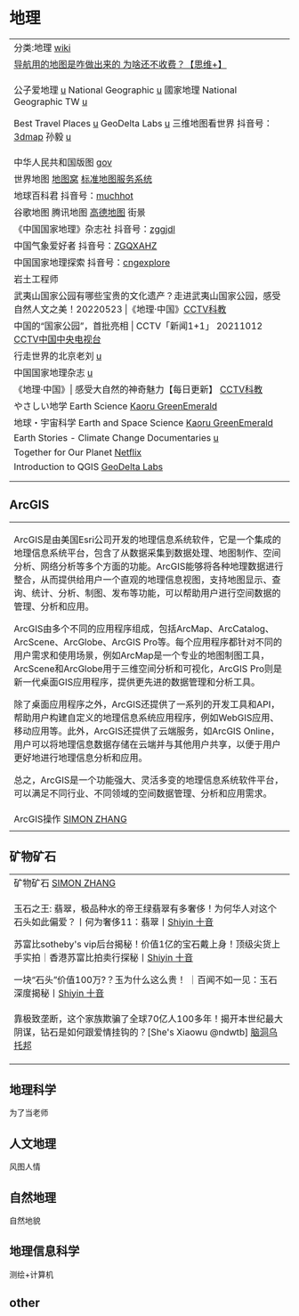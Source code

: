 # 地理

|                                                                                                                                                                                                                                                                                                                                                                                                                                                                                                                                                                                                                        |
| ---------------------------------------------------------------------------------------------------------------------------------------------------------------------------------------------------------------------------------------------------------------------------------------------------------------------------------------------------------------------------------------------------------------------------------------------------------------------------------------------------------------------------------------------------------------------------------------------------------------------- |
| 分类:地理 [wiki](https://zh.wikipedia.org/zh-hans/Category:%E5%9C%B0%E7%90%86)                                                                                                                                                                                                                                                                                                                                                                                                                                                                                                                                             |
| [导航用的地图是咋做出来的 为啥还不收费？【思维+】](https://www.bilibili.com/video/av203303130/)                                                                                                                                                                                                                                                                                                                                                                                                                                                                                                                                               |
| <p>公子爱地理 <a href="https://www.youtube.com/channel/UCT1gtwnHxjzgwa1iJ2SSx6A/playlists">u</a>   National Geographic <a href="https://www.youtube.com/c/NatGeo">u</a>   國家地理 National Geographic TW <a href="https://www.youtube.com/@NGCTaiwan">u</a>   </p><p>Best Travel Places <a href="https://www.youtube.com/@besttravelholiday">u</a>   GeoDelta Labs <a href="https://www.youtube.com/@geodeltalabs">u</a>   三维地图看世界 抖音号：<a href="https://www.douyin.com/user/MS4wLjABAAAA80vX8PeWwLGwdySAF5AWK2DodMEYmcBj6Nb8WhKVBG8">3dmap</a>   孙毅 <a href="https://www.youtube.com/@%E5%AD%99%E6%AF%85-h6w/videos">u</a></p> |
| 中华人民共和国版图 [gov](http://www.gov.cn/guoqing/2017-07/28/content\_5043915.htm)                                                                                                                                                                                                                                                                                                                                                                                                                                                                                                                                             |
| 世界地图 [地图窝](http://www.onegreen.net/maps/m/world.htm) [标准地图服务系统](http://bzdt.ch.mnr.gov.cn/download.html?superclassName=%25E4%25B8%2596%25E7%2595%258C%25E5%259C%25B0%25E5%259B%25BE)                                                                                                                                                                                                                                                                                                                                                                                                                                   |
| 地球百科君 抖音号：[muchhot](https://www.douyin.com/user/MS4wLjABAAAAvpmoev3dai2h09CyS15C6J\_Py2JoAsBJN-QrEPt7EEo)                                                                                                                                                                                                                                                                                                                                                                                                                                                                                                              |
| 谷歌地图 腾讯地图 [高德地图](https://ditu.amap.com/) 街景                                                                                                                                                                                                                                                                                                                                                                                                                                                                                                                                                                            |
| 《中国国家地理》杂志社 抖音号：[zggjdl](https://www.douyin.com/user/MS4wLjABAAAACfTm8VE6Ia7Tzbhh-ehC8Lab6BmAD0lhLozEFQE5sNfbL5rOux0Vl0LtBzDzgnMr)                                                                                                                                                                                                                                                                                                                                                                                                                                                                                     |
| 中国气象爱好者 抖音号：[ZGQXAHZ](https://www.douyin.com/user/MS4wLjABAAAA7vfibih-Yt8TM0ynKG6pMp2h-f\_zuozPnOFywR8O9IU)                                                                                                                                                                                                                                                                                                                                                                                                                                                                                                            |
| 中国国家地理探索 抖音号：[cngexplore](https://www.douyin.com/user/MS4wLjABAAAAzk9SI\_JMpz5wBSnhXObAODxMmosqfdsOF1XzdwlXXjmoyAHKlT0QAhz6ZAIiIK6K)                                                                                                                                                                                                                                                                                                                                                                                                                                                                                   |
| 岩土工程师                                                                                                                                                                                                                                                                                                                                                                                                                                                                                                                                                                                                                  |
| 武夷山国家公园有哪些宝贵的文化遗产？走进武夷山国家公园，感受自然人文之美！20220523 \|《地理·中国》[CCTV科教](https://www.youtube.com/watch?v=HAo2NhQcxQ8)                                                                                                                                                                                                                                                                                                                                                                                                                                                                                                           |
| 中国的“国家公园”，首批亮相 \| CCTV「新闻1+1」 20211012 [CCTV中国中央电视台](https://www.youtube.com/watch?v=CG9iEyHgU-s)                                                                                                                                                                                                                                                                                                                                                                                                                                                                                                                      |
| 行走世界的北京老刘 [u](https://www.youtube.com/@BeiJingLaoLiu)                                                                                                                                                                                                                                                                                                                                                                                                                                                                                                                                                                  |
| 中国国家地理杂志 [u](https://www.youtube.com/@user-dh4mv2ii8l)                                                                                                                                                                                                                                                                                                                                                                                                                                                                                                                                                                 |
| 《地理·中国》\| 感受大自然的神奇魅力【每日更新】 [CCTV科教](https://www.youtube.com/playlist?list=PL34iN-VUc-drMONb6ISXXXQB7xuyYAbQ9)                                                                                                                                                                                                                                                                                                                                                                                                                                                                                                          |
| やさしい地学 Earth Science [Kaoru GreenEmerald](https://www.youtube.com/playlist?list=PLERGeJGfknBRG65URLoEgwXLpD8eCSiiy)                                                                                                                                                                                                                                                                                                                                                                                                                                                                                                    |
| 地球・宇宙科学 Earth and Space Science [Kaoru GreenEmerald](https://www.youtube.com/playlist?list=PLERGeJGfknBQU4iSJ8sh5AmhKBdeDst2c)                                                                                                                                                                                                                                                                                                                                                                                                                                                                                         |
| Earth Stories - Climate Change Documentaries [u](https://www.youtube.com/@earthstories-climatechange6819)                                                                                                                                                                                                                                                                                                                                                                                                                                                                                                              |
| Together for Our Planet [Netflix](https://www.youtube.com/playlist?list=PLvahqwMqN4M0-K2\_4QnXAoCDUIbqJq468)                                                                                                                                                                                                                                                                                                                                                                                                                                                                                                           |
| Introduction to QGIS [GeoDelta Labs](https://www.youtube.com/playlist?list=PLLxyyob7YmEHFg5xvwszKIo\_sNZbczlNC)                                                                                                                                                                                                                                                                                                                                                                                                                                                                                                        |
|                                                                                                                                                                                                                                                                                                                                                                                                                                                                                                                                                                                                                        |
|                                                                                                                                                                                                                                                                                                                                                                                                                                                                                                                                                                                                                        |

##

## ArcGIS

|                                                                                                                                                                                                                                                                                                                                                                                                                                                                                                                                                                                                                |
| -------------------------------------------------------------------------------------------------------------------------------------------------------------------------------------------------------------------------------------------------------------------------------------------------------------------------------------------------------------------------------------------------------------------------------------------------------------------------------------------------------------------------------------------------------------------------------------------------------------- |
| <p>ArcGIS是由美国Esri公司开发的地理信息系统软件，它是一个集成的地理信息系统平台，包含了从数据采集到数据处理、地图制作、空间分析、网络分析等多个方面的功能。ArcGIS能够将各种地理数据进行整合，从而提供给用户一个直观的地理信息视图，支持地图显示、查询、统计、分析、制图、发布等功能，可以帮助用户进行空间数据的管理、分析和应用。</p><p>ArcGIS由多个不同的应用程序组成，包括ArcMap、ArcCatalog、ArcScene、ArcGlobe、ArcGIS Pro等。每个应用程序都针对不同的用户需求和使用场景，例如ArcMap是一个专业的地图制图工具，ArcScene和ArcGlobe用于三维空间分析和可视化，ArcGIS Pro则是新一代桌面GIS应用程序，提供更先进的数据管理和分析工具。</p><p>除了桌面应用程序之外，ArcGIS还提供了一系列的开发工具和API，帮助用户构建自定义的地理信息系统应用程序，例如WebGIS应用、移动应用等。此外，ArcGIS还提供了云端服务，如ArcGIS Online，用户可以将地理信息数据存储在云端并与其他用户共享，以便于用户更好地进行地理信息分析和应用。</p><p>总之，ArcGIS是一个功能强大、灵活多变的地理信息系统软件平台，可以满足不同行业、不同领域的空间数据管理、分析和应用需求。</p> |
| ArcGIS操作 [SIMON ZHANG](https://www.youtube.com/playlist?list=PLfS-ql7l3FgS2\_cjx4BFPgEkICDxfQcfX)                                                                                                                                                                                                                                                                                                                                                                                                                                                                                                              |
|                                                                                                                                                                                                                                                                                                                                                                                                                                                                                                                                                                                                                |

## 矿物矿石

|                                                                                                                                                                                                                                                                                                                                                                           |
| ------------------------------------------------------------------------------------------------------------------------------------------------------------------------------------------------------------------------------------------------------------------------------------------------------------------------------------------------------------------------- |
| 矿物矿石 [SIMON ZHANG](https://www.youtube.com/playlist?list=PLfS-ql7l3FgTYvNZGv8pDdC1EMx7roh-0)                                                                                                                                                                                                                                                                              |
| <p>玉石之王: 翡翠，极品种水的帝王绿翡翠有多奢侈！为何华人对这个石头如此偏爱？丨何为奢侈11：翡翠丨<a href="https://www.youtube.com/watch?v=_RYl6y2FTB0">Shiyin 十音</a></p><p>苏富比sotheby's vip后台揭秘！价值1亿的宝石戴上身！顶级尖货上手实拍｜香港苏富比拍卖行探秘丨<a href="https://www.youtube.com/watch?v=he5JQZsk5AI">Shiyin 十音</a></p><p>一块“石头”价值100万?？玉为什么这么贵！ ｜百闻不如一见：玉石深度揭秘丨<a href="https://www.youtube.com/watch?v=pA-yoRwBp20">Shiyin 十音</a></p> |
| 靠极致垄断，这个家族欺骗了全球70亿人100多年！揭开本世纪最大阴谋，钻石是如何跟爱情挂钩的？\[She's Xiaowu @ndwtb] [脑洞乌托邦](https://www.youtube.com/watch?v=KYP-k0AEpZs)                                                                                                                                                                                                                                                |
|                                                                                                                                                                                                                                                                                                                                                                           |
|                                                                                                                                                                                                                                                                                                                                                                           |
|                                                                                                                                                                                                                                                                                                                                                                           |



## 地理科学

为了当老师

## 人文地理

风图人情

## 自然地理

自然地貌

## 地理信息科学

测绘+计算机

## other
